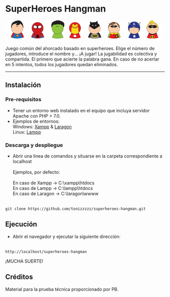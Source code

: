 # SuperHeroes Hangman

<div align="center">
        <img
            alt="SuperHeroes Hangman"
            src="https://github.com/tonizzzzz/superheroes-hangman/blob/main/src/img/header.png?raw=true"
            />
</div>
<br />
Juego común del ahorcado basado en superheroes. 
Elige el número de jugadores, introduce el nombre y... ¡A jugar!
La jugabilidad es colectiva y compartida.
El primero que acierte la palabra gana.
En caso de no acertar en 5 intentos, todos los jugadores quedan eliminados.

---

## Instalación

### Pre-requisitos

- Tener un entorno web instalado en el equipo que incluya servidor Apache con PHP > 7.0.<br>
- Ejemplos de entornos:<br>
Windows: [Xampp](https://www.apachefriends.org/es/index.html) & [Laragon](https://laragon.org)<br>
Linux: [Lampp](https://www.apachefriends.org/es/download.html)<br>


### Descarga y despliegue

- Abrir una linea de comandos y situarse en la carpeta correspondiente a localhost<br><br>
Ejemplos, por defecto:<br><br>
En caso de Xampp -> C:\xampp\htdocs<br>
En caso de Lampp -> C:\lampp\htdocs<br>
En caso de Laragon -> C:\laragon\wwww<br><br>
```
git clone https://github.com/tonizzzzz/superheroes-hangman.git
```

## Ejecución

- Abrir el navegador y ejecutar la siguiente dirección:<br><br>
```
http://localhost/superheroes-hangman
```

¡MUCHA SUERTE!

## Créditos

Material para la prueba técnica proporcionado por PB.
